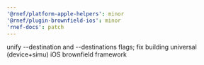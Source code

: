 ```yaml
---
'@rnef/platform-apple-helpers': minor
'@rnef/plugin-brownfield-ios': minor
'rnef-docs': patch
---
```


unify --destination and --destinations flags; fix building universal (device+simu) iOS brownfield framework
